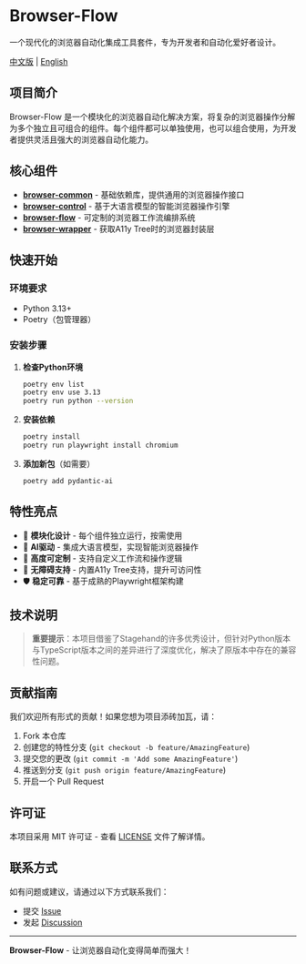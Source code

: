 # Browser-Flow

一个现代化的浏览器自动化集成工具套件，专为开发者和自动化爱好者设计。

[中文版](README_CN.md) | [English](README.md)

## 项目简介

Browser-Flow 是一个模块化的浏览器自动化解决方案，将复杂的浏览器操作分解为多个独立且可组合的组件。每个组件都可以单独使用，也可以组合使用，为开发者提供灵活且强大的浏览器自动化能力。

## 核心组件

- **[browser-common](/browser-common)** - 基础依赖库，提供通用的浏览器操作接口
- **[browser-control](/browser-control)** - 基于大语言模型的智能浏览器操作引擎
- **[browser-flow](/browser-flow)** - 可定制的浏览器工作流编排系统
- **[browser-wrapper](/browser-wrapper)** - 获取A11y Tree时的浏览器封装层

## 快速开始

### 环境要求

- Python 3.13+
- Poetry（包管理器）

### 安装步骤

1. **检查Python环境**
   ```bash
   poetry env list
   poetry env use 3.13
   poetry run python --version
   ```

2. **安装依赖**
   ```bash
   poetry install
   poetry run playwright install chromium
   ```

3. **添加新包**（如需要）
   ```bash
   poetry add pydantic-ai
   ```

## 特性亮点

- 🚀 **模块化设计** - 每个组件独立运行，按需使用
- 🤖 **AI驱动** - 集成大语言模型，实现智能浏览器操作
- 🔧 **高度可定制** - 支持自定义工作流和操作逻辑
- 📱 **无障碍支持** - 内置A11y Tree支持，提升可访问性
- 🛡️ **稳定可靠** - 基于成熟的Playwright框架构建

## 技术说明

> **重要提示**：本项目借鉴了Stagehand的许多优秀设计，但针对Python版本与TypeScript版本之间的差异进行了深度优化，解决了原版本中存在的兼容性问题。

## 贡献指南

我们欢迎所有形式的贡献！如果您想为项目添砖加瓦，请：

1. Fork 本仓库
2. 创建您的特性分支 (`git checkout -b feature/AmazingFeature`)
3. 提交您的更改 (`git commit -m 'Add some AmazingFeature'`)
4. 推送到分支 (`git push origin feature/AmazingFeature`)
5. 开启一个 Pull Request

## 许可证

本项目采用 MIT 许可证 - 查看 [LICENSE](LICENSE) 文件了解详情。

## 联系方式

如有问题或建议，请通过以下方式联系我们：

- 提交 [Issue](../../issues)
- 发起 [Discussion](../../discussions)

---

**Browser-Flow** - 让浏览器自动化变得简单而强大！